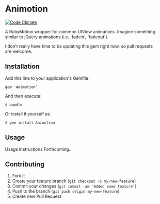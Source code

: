 # Animotion

[![Code Climate](https://codeclimate.com/badge.png)](https://codeclimate.com/github/silasj/Animotion)

A RubyMotion wrapper for common UIView animations. Imagine something similar to jQuery animations (i.e. 'fadein', 'fadeout').

I don't really have time to be updating this gem right now, so pull requests are welcome.

## Installation

Add this line to your application's Gemfile:

    gem 'Animotion'

And then execute:

    $ bundle

Or install it yourself as:

    $ gem install Animotion

## Usage

Usage instructions Forthcoming...

## Contributing

1. Fork it
2. Create your feature branch (`git checkout -b my-new-feature`)
3. Commit your changes (`git commit -am 'Added some feature'`)
4. Push to the branch (`git push origin my-new-feature`)
5. Create new Pull Request
